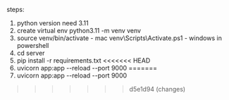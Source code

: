 steps:
1. python version need 3.11
2. create virtual env
    python3.11 -m venv venv
3. source venv/bin/activate - mac
   venv\Scripts\Activate.ps1 - windows in powershell
4. cd server
5. pip install -r requirements.txt
<<<<<<< HEAD
6. uvicorn app:app --reload --port 9000
=======
6. uvicorn app:app --reload --port 9000
>>>>>>> d5e1d94 (changes)
